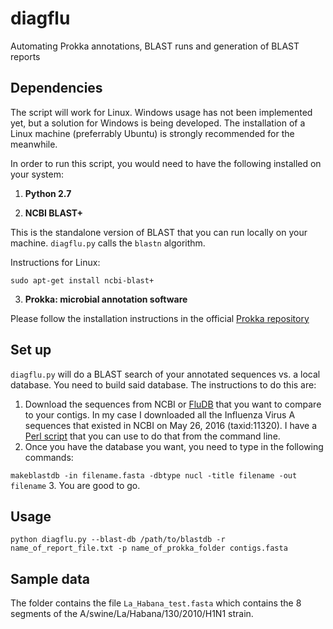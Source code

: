 # diagflu
Automating Prokka annotations, BLAST runs and generation of BLAST reports

## Dependencies

The script will work for Linux. Windows usage has not been implemented yet, but a solution for Windows is being developed. The installation of a Linux machine (preferrably Ubuntu) is strongly recommended for the meanwhile.

In order to run this script, you would need to have the following installed on your system:

1. __Python 2.7__

2. __NCBI BLAST+__
  
  This is the standalone version of BLAST that you can run locally on your machine. `diagflu.py` calls the `blastn` algorithm.

  Instructions for Linux:

  `sudo apt-get install ncbi-blast+`
  
3. __Prokka: microbial annotation software__
  
  Please follow the installation instructions in the official [Prokka repository](https://github.com/tseemann/prokka)
  
## Set up 

`diagflu.py` will do a BLAST search of your annotated sequences vs. a local database. You need to build said database. The instructions to do this are:

1. Download the sequences from NCBI or [FluDB](fludb.org) that you want to compare to your contigs. In my case I downloaded all the Influenza Virus A sequences that existed in NCBI on May 26, 2016 (taxid:11320). I have a [Perl script](https://gist.github.com/ropolomx/1155bf740716d488f83b6f905fc2327d) that you can use to do that from the command line.
2. Once you have the database you want, you need to type in the following commands:

  `makeblastdb -in filename.fasta -dbtype nucl -title filename -out filename`
3. You are good to go.

## Usage

`python diagflu.py --blast-db /path/to/blastdb -r name_of_report_file.txt -p name_of_prokka_folder contigs.fasta`

## Sample data

The folder contains the file `La_Habana_test.fasta` which contains the 8 segments of the A/swine/La/Habana/130/2010/H1N1 strain.
